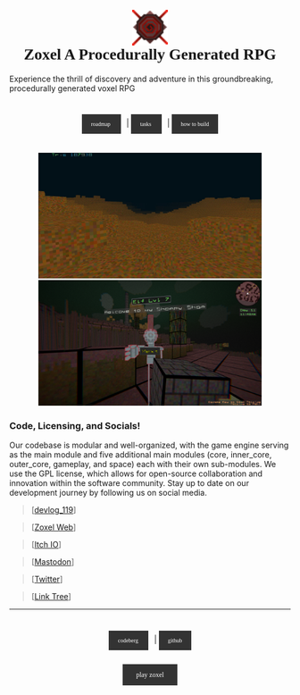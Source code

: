 <link href="resources/monocraft.otf" rel="stylesheet">

<p align="center" style="margin-bottom: 0px !important;">
  <img width="64" src="resources/textures/game_icon.png" alt="Zoxel Logo" align="center">
</p>
<h1 align="center" style="font-family: 'monocraft'; margin-top: 0px;">Zoxel A Procedurally Generated RPG</h1>

Experience the thrill of discovery and adventure in this groundbreaking, procedurally generated voxel RPG

</br>
<p align="center">
  <a href="https://github.com/deus369/zoxel-web/blob/master/documents/roadmap.md" style="text-decoration:none; background-color:#333; color:#fff; padding: 12px 16px; font-family: 'monocraft'; font-size: 10px;">
    roadmap
  </a>
  <a style="margin-left: 10px;"> | </a>
  <a href="https://github.com/deus369/zoxel-web/blob/master/documents/todos/todo-main.md" style="text-decoration:none; background-color:#333; color:#fff; padding: 12px 16px; font-family: 'monocraft'; font-size: 10px;">
    tasks
  </a>
  <a style="margin-left: 10px;"> | </a>
  <a href="https://github.com/deus369/zoxel-web/blob/master/documents/howtos/howto-build.md" style="text-decoration:none; background-color:#333; color:#fff; padding: 12px 16px; font-family: 'monocraft'; font-size: 10px;">
    how to build
  </a>
</p>
</br>

<p align="center">
  <img src="https://raw.githubusercontent.com/deus369/zoxel-web/master/screenshots/screen-2023-02-06-20-28-49.jpg?raw=false" alt="Zoxel" width="400"/>
  <img src="https://raw.githubusercontent.com/deus369/zoxel-web/master/screenshots/zoxel_unity_00.png?raw=false" alt="Unity Zoxel" width="400"/>
</p>

### Code, Licensing, and Socials!

Our codebase is modular and well-organized, with the game engine serving as the main module and five additional main modules (core, inner_core, outer_core, gameplay, and space) each with their own sub-modules. We use the GPL license, which allows for open-source collaboration and innovation within the software community. Stay up to date on our development journey by following us on social media.

> [[devlog_119](https://www.youtube.com/watch?v=Yb5DiXVt1k0.mp4)]

> [[Zoxel Web](http://zoxel.duckdns.org)]

> [[Itch IO](https://deus0.itch.io/zoxel)]

> [[Mastodon](https://mastodon.gamedev.place/@deus)]

> [[Twitter](https://twitter.com/deusxyz)]

> [[Link Tree](https://linktr.ee/lorddeus)]

-----

</br>
<p align="center">
  <a href="https://codeberg.org/deus/zoxel" style="text-decoration:none; background-color:#333; color:#fff; padding: 12px 16px; font-family: 'monocraft'; font-size: 10px;">
    codeberg
  </a>
  <a style="margin-left: 10px;"> | </a>
  <a href="https://github.com/deus369/zoxel" style="text-decoration:none; background-color:#333; color:#fff; padding: 12px 16px; font-family: 'monocraft'; font-size: 10px;">
    github
  </a>
</p>
</br>
<p align="center">
  <a href="https://deus369.github.io/zoxel-play" style="text-decoration:none; background-color:#333; color:#fff; padding: 12px 24px; font-family: 'monocraft'; font-size: 12px;;">
    play zoxel
  </a>
</p>
